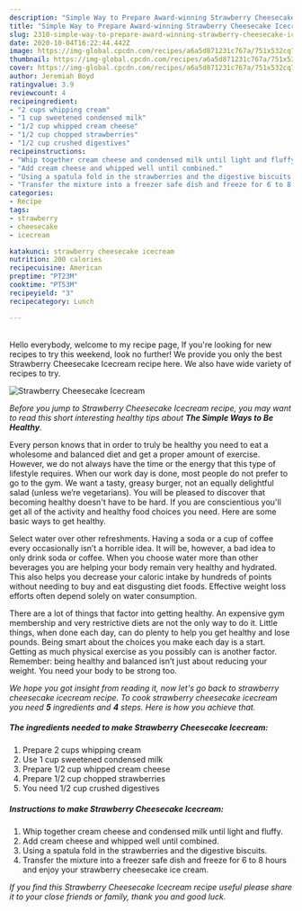 ```yaml
---
description: "Simple Way to Prepare Award-winning Strawberry Cheesecake Icecream"
title: "Simple Way to Prepare Award-winning Strawberry Cheesecake Icecream"
slug: 2310-simple-way-to-prepare-award-winning-strawberry-cheesecake-icecream
date: 2020-10-04T16:22:44.442Z
image: https://img-global.cpcdn.com/recipes/a6a5d871231c767a/751x532cq70/strawberry-cheesecake-icecream-recipe-main-photo.jpg
thumbnail: https://img-global.cpcdn.com/recipes/a6a5d871231c767a/751x532cq70/strawberry-cheesecake-icecream-recipe-main-photo.jpg
cover: https://img-global.cpcdn.com/recipes/a6a5d871231c767a/751x532cq70/strawberry-cheesecake-icecream-recipe-main-photo.jpg
author: Jeremiah Boyd
ratingvalue: 3.9
reviewcount: 4
recipeingredient:
- "2 cups whipping cream"
- "1 cup sweetened condensed milk"
- "1/2 cup whipped cream cheese"
- "1/2 cup chopped strawberries"
- "1/2 cup crushed digestives"
recipeinstructions:
- "Whip together cream cheese and condensed milk until light and fluffy."
- "Add cream cheese and whipped well until combined."
- "Using a spatula fold in the strawberries and the digestive biscuits."
- "Transfer the mixture into a freezer safe dish and freeze for 6 to 8 hours and enjoy your strawberry cheesecake ice cream."
categories:
- Recipe
tags:
- strawberry
- cheesecake
- icecream

katakunci: strawberry cheesecake icecream 
nutrition: 200 calories
recipecuisine: American
preptime: "PT23M"
cooktime: "PT53M"
recipeyield: "3"
recipecategory: Lunch

---
```

<br>
Hello everybody, welcome to my recipe page, If you're looking for new recipes to try this weekend, look no further! We provide you only the best Strawberry Cheesecake Icecream recipe here. We also have wide variety of recipes to try.
<br>


![Strawberry Cheesecake Icecream](https://img-global.cpcdn.com/recipes/a6a5d871231c767a/751x532cq70/strawberry-cheesecake-icecream-recipe-main-photo.jpg)

<i>Before you jump to Strawberry Cheesecake Icecream recipe, you may want to read this short interesting healthy tips about <strong>The Simple Ways to Be Healthy</strong>.</i>

Every person knows that in order to truly be healthy you need to eat a wholesome and balanced diet and get a proper amount of exercise. However, we do not always have the time or the energy that this type of lifestyle requires. When our work day is done, most people do not prefer to go to the gym. We want a tasty, greasy burger, not an equally delightful salad (unless we’re vegetarians). You will be pleased to discover that becoming healthy doesn't have to be hard. If you are conscientious you'll get all of the activity and healthy food choices you need. Here are some basic ways to get healthy.

Select water over other refreshments. Having a soda or a cup of coffee every occasionally isn’t a horrible idea. It will be, however, a bad idea to only drink soda or coffee. When you choose water more than other beverages you are helping your body remain very healthy and hydrated. This also helps you decrease your caloric intake by hundreds of points without needing to buy and eat disgusting diet foods. Effective weight loss efforts often depend solely on water consumption.

There are a lot of things that factor into getting healthy. An expensive gym membership and very restrictive diets are not the only way to do it. Little things, when done each day, can do plenty to help you get healthy and lose pounds. Being smart about the choices you make each day is a start. Getting as much physical exercise as you possibly can is another factor. Remember: being healthy and balanced isn’t just about reducing your weight. You need your body to be strong too. 


<i>We hope you got insight from reading it, now let's go back to strawberry cheesecake icecream recipe. To cook strawberry cheesecake icecream you need <strong>5</strong> ingredients and <strong>4</strong> steps. Here is how you achieve that.
</i>

##### The ingredients needed to make Strawberry Cheesecake Icecream:

1. Prepare 2 cups whipping cream
1. Use 1 cup sweetened condensed milk
1. Prepare 1/2 cup whipped cream cheese
1. Prepare 1/2 cup chopped strawberries
1. You need 1/2 cup crushed digestives


##### Instructions to make Strawberry Cheesecake Icecream:

1. Whip together cream cheese and condensed milk until light and fluffy.
1. Add cream cheese and whipped well until combined.
1. Using a spatula fold in the strawberries and the digestive biscuits.
1. Transfer the mixture into a freezer safe dish and freeze for 6 to 8 hours and enjoy your strawberry cheesecake ice cream.


<i>If you find this Strawberry Cheesecake Icecream recipe useful please share it to your close friends or family, thank you and good luck.</i>
